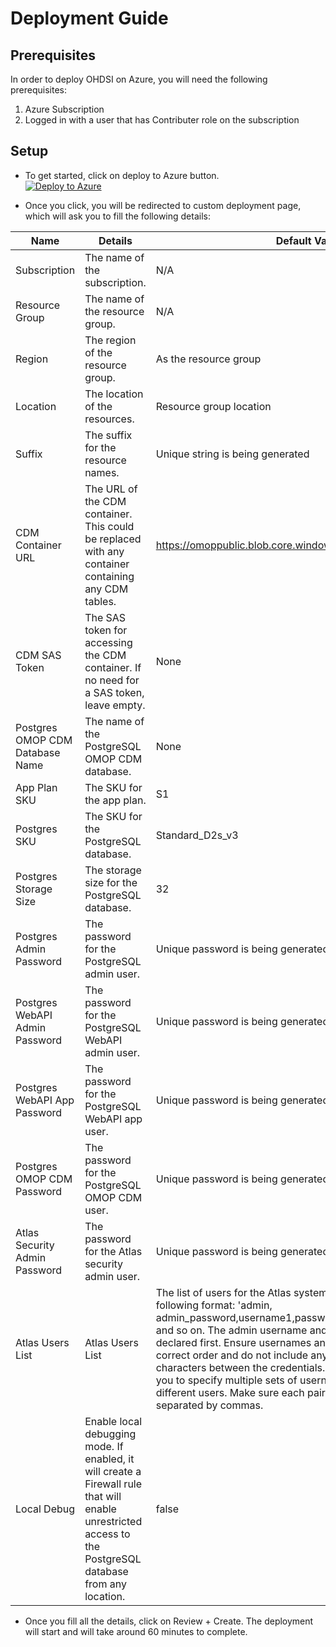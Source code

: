# Deployment Guide

## Prerequisites

In order to deploy OHDSI on Azure, you will need the following prerequisites:

1. Azure Subscription
2. Logged in with a user that has Contributer role on the subscription

## Setup

* To get started, click on deploy to Azure button. \
[![Deploy to Azure](https://aka.ms/deploytoazurebutton)](https://portal.azure.com/#create/Microsoft.Template/uri/https%3A%2F%2Fraw.githubusercontent.com%2Fmicrosoft%2FOHDSIonAzure%2Fv2%2Finfra%2Farm_output%2Fmain.json)

* Once you click, you will be redirected to custom deployment page, which will ask you to fill the following details:

| Name                          | Details                                                                                                       | Default Value                                                 |
|-------------------------------|---------------------------------------------------------------------------------------------------------------|---------------------------------------------------------------|
| Subscription                  | The name of the subscription.                                                                                 | N/A                                                           |
| Resource Group                | The name of the resource group.                                                                               | N/A                                                           |
| Region                        | The region of the resource group.                                                                             | As the resource group                                         |
| Location                      | The location of the resources.                                                                                | Resource group location                                       |
| Suffix                        | The suffix for the resource names.                                                                            | Unique string is being generated                              |
| CDM Container URL             | The URL of the CDM container. This could be replaced with any container containing any CDM tables.           | <https://omoppublic.blob.core.windows.net/shared/synthea1k/> |
| CDM SAS Token                 | The SAS token for accessing the CDM container. If no need for a SAS token, leave empty.                      | None                                                          |
| Postgres OMOP CDM Database Name| The name of the PostgreSQL OMOP CDM database.                                                                 | None                                                          |
| App Plan SKU                  | The SKU for the app plan.                                                                                     | S1                                                            |
| Postgres SKU                  | The SKU for the PostgreSQL database.                                                                          | Standard_D2s_v3                                               |
| Postgres Storage Size         | The storage size for the PostgreSQL database.                                                                 | 32                                                            |
| Postgres Admin Password       | The password for the PostgreSQL admin user.                                                                   | Unique password is being generated                            |
| Postgres WebAPI Admin Password| The password for the PostgreSQL WebAPI admin user.                                                            | Unique password is being generated                            |
| Postgres WebAPI App Password  | The password for the PostgreSQL WebAPI app user.                                                              | Unique password is being generated                            |
| Postgres OMOP CDM Password     | The password for the PostgreSQL OMOP CDM user.                                                                | Unique password is being generated                            |
| Atlas Security Admin Password | The password for the Atlas security admin user.                                                                | Unique password is being generated                            |
| Atlas Users List             | Atlas Users List              | The list of users for the Atlas system should be provided in the following format: 'admin, admin_password,username1,password1,username2,password2' and so on.  The admin username and password should be declared first. Ensure usernames and passwords are in the correct order and do not include any additional spaces or characters between the credentials. Note that this format allows you to specify multiple sets of username-password pairs for different users. Make sure each pair is properly formatted and separated by commas. | None                                                          |None                                                          |
| Local Debug                   | Enable local debugging mode. If enabled, it will create a Firewall rule that will enable unrestricted access to the PostgreSQL database from any location.    | false                                                         |

* Once you fill all the details, click on Review + Create. The deployment will start and will take around 60 minutes to complete.
